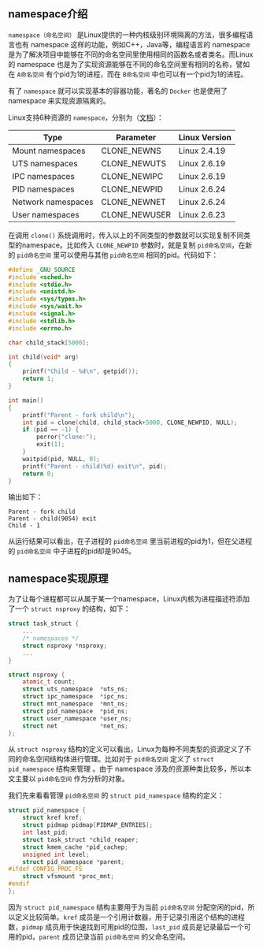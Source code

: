 ## namespace介绍
`namespace（命名空间）` 是Linux提供的一种内核级别环境隔离的方法，很多编程语言也有 namespace 这样的功能，例如C++，Java等，编程语言的 namespace 是为了解决项目中能够在不同的命名空间里使用相同的函数名或者类名。而Linux的 namespace 也是为了实现资源能够在不同的命名空间里有相同的名称，譬如在 `A命名空间` 有个pid为1的进程，而在 `B命名空间` 中也可以有一个pid为1的进程。

有了 `namespace` 就可以实现基本的容器功能，著名的 `Docker` 也是使用了 namespace 来实现资源隔离的。

Linux支持6种资源的 `namespace`，分别为（[文档](https://lwn.net/Articles/531114/)）：

|Type              |  Parameter  |Linux Version|
|------------------|-------------|-------------|
| Mount namespaces | CLONE_NEWNS |Linux 2.4.19 |
|  UTS namespaces  | CLONE_NEWUTS|Linux 2.6.19 |
|  IPC namespaces  | CLONE_NEWIPC|Linux 2.6.19 |
|  PID namespaces  | CLONE_NEWPID|Linux 2.6.24 |
|Network namespaces| CLONE_NEWNET|Linux 2.6.24 |
| User namespaces  |CLONE_NEWUSER|Linux 2.6.23 |

在调用 `clone()` 系统调用时，传入以上的不同类型的参数就可以实现复制不同类型的namespace。比如传入 `CLONE_NEWPID` 参数时，就是复制 `pid命名空间`，在新的 `pid命名空间` 里可以使用与其他 `pid命名空间` 相同的pid。代码如下：
```cpp
#define _GNU_SOURCE
#include <sched.h>
#include <stdio.h>
#include <unistd.h>
#include <sys/types.h>
#include <sys/wait.h>
#include <signal.h>
#include <stdlib.h>
#include <errno.h>

char child_stack[5000];

int child(void* arg)
{
    printf("Child - %d\n", getpid());
    return 1;
}

int main()
{
    printf("Parent - fork child\n");
    int pid = clone(child, child_stack+5000, CLONE_NEWPID, NULL);
    if (pid == -1) {
        perror("clone:");
        exit(1);
    }
    waitpid(pid, NULL, 0);
    printf("Parent - child(%d) exit\n", pid);
    return 0;
}
```
输出如下：
```
Parent - fork child
Parent - child(9054) exit
Child - 1
```
从运行结果可以看出，在子进程的 `pid命名空间` 里当前进程的pid为1，但在父进程的 `pid命名空间` 中子进程的pid却是9045。

## namespace实现原理
为了让每个进程都可以从属于某一个namespace，Linux内核为进程描述符添加了一个 `struct nsproxy` 的结构，如下：
```cpp
struct task_struct {
    ...
    /* namespaces */
    struct nsproxy *nsproxy;
    ...
}

struct nsproxy {
    atomic_t count;
    struct uts_namespace  *uts_ns;
    struct ipc_namespace  *ipc_ns;
    struct mnt_namespace  *mnt_ns;
    struct pid_namespace  *pid_ns;
    struct user_namespace *user_ns;
    struct net            *net_ns;
};
```
从 `struct nsproxy` 结构的定义可以看出，Linux为每种不同类型的资源定义了不同的命名空间结构体进行管理。比如对于 `pid命名空间` 定义了 `struct pid_namespace` 结构来管理 。由于 namespace 涉及的资源种类比较多，所以本文主要以 `pid命名空间` 作为分析的对象。

我们先来看看管理 `pid命名空间` 的 `struct pid_namespace` 结构的定义：
```cpp
struct pid_namespace {
    struct kref kref;
    struct pidmap pidmap[PIDMAP_ENTRIES];
    int last_pid;
    struct task_struct *child_reaper;
    struct kmem_cache *pid_cachep;
    unsigned int level;
    struct pid_namespace *parent;
#ifdef CONFIG_PROC_FS
    struct vfsmount *proc_mnt;
#endif
};
```
因为 `struct pid_namespace` 结构主要用于为当前 `pid命名空间` 分配空闲的pid，所以定义比较简单。`kref` 成员是一个引用计数器，用于记录引用这个结构的进程数，`pidmap` 成员用于快速找到可用pid的位图，`last_pid` 成员是记录最后一个可用的pid，`parent` 成员记录当前 `pid命名空间` 的父命名空间。


